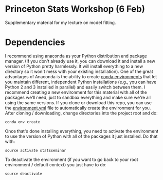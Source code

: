 # Princeton Stats Workshop (6 Feb)

Supplementary material for my lecture on model fitting.

# Dependencies

I recommend using [anaconda](https://anaconda.org/) as your Python distribution and package
manager. (If you don't already use it, you can download it and install a new version of Python
pretty harmlessly. It will install everything to a new directory so it won't mess with your
existing installation). One of the great advantages of Anaconda is the ability to create [conda
environments](https://conda.io/docs/using/envs.html) that let you maintain different, independent
Python installations (e.g., you can have Python 2 and 3 installed in parallel) and easily switch
between them. I recommend creating a new environment for this material with all of the packages
we'll need, just to sandbox everything and make sure we're all using the same versions. If you
clone or download this repo, you can use the
[environment.yml](https://github.com/adrn/PrincetonStatsSeminar/blob/master/environment.yml) file
to automatically create the environment for you. After cloning / downloading, change directories
into the project root and do:

    conda env create

Once that's done installing everything, you need to activate the environment to use the version of
Python with all of the packages it just installed. Do that with:

    source activate statsseminar

To deactivate the environment (if you want to go back to your root environment / default context)
you just have to do:

    source deactivate
